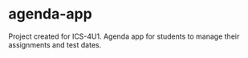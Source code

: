 # agenda-app
Project created for ICS-4U1. Agenda app for students to manage their assignments and test dates.
